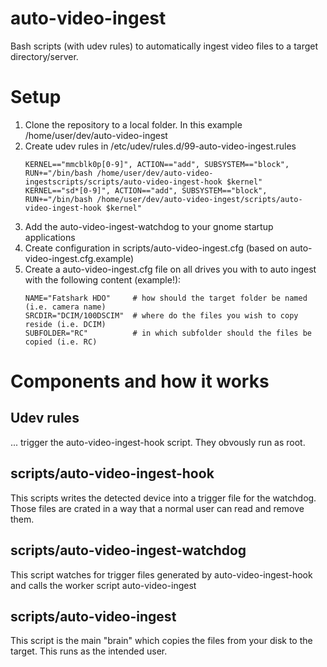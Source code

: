 # auto-video-ingest
Bash scripts (with udev rules) to automatically ingest video files to a target directory/server.

# Setup

1. Clone the repository to a local folder. In this example /home/user/dev/auto-video-ingest
2. Create udev rules in /etc/udev/rules.d/99-auto-video-ingest.rules
   ```
   KERNEL=="mmcblk0p[0-9]", ACTION=="add", SUBSYSTEM=="block", RUN+="/bin/bash /home/user/dev/auto-video-ingestscripts/scripts/auto-video-ingest-hook $kernel"
   KERNEL=="sd*[0-9]", ACTION=="add", SUBSYSTEM=="block", RUN+="/bin/bash /home/user/dev/auto-video-ingest/scripts/auto-video-ingest-hook $kernel"
   ```
3. Add the auto-video-ingest-watchdog to your gnome startup applications
4. Create configuration in scripts/auto-video-ingest.cfg (based on auto-video-ingest.cfg.example)
5. Create a auto-video-ingest.cfg file on all drives you with to auto ingest with the following content (example!):
   ```
   NAME="Fatshark HDO"     # how should the target folder be named (i.e. camera name)
   SRCDIR="DCIM/100DSCIM"  # where do the files you wish to copy reside (i.e. DCIM)
   SUBFOLDER="RC"          # in which subfolder should the files be copied (i.e. RC)
   ```

# Components and how it works

## Udev rules
... trigger the auto-video-ingest-hook script. They obvously run as root.

## scripts/auto-video-ingest-hook
This scripts writes the detected device into a trigger file for the watchdog. Those files are crated in a way that a normal user can read and remove them.

## scripts/auto-video-ingest-watchdog
This script watches for trigger files generated by auto-video-ingest-hook and calls the worker script auto-video-ingest

## scripts/auto-video-ingest
This script is the main "brain" which copies the files from your disk to the target. This runs as the intended user.
